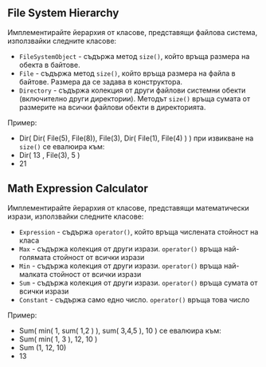 
## File System Hierarchy

Имплементирайте йерархия от класове, представящи файлова система, използвайки следните класове:

- `FileSystemObject` - съдържа метод `size()`, който връща размера на обекта в байтове.
- `File` - съдържа метод `size()`, който връща размера на файла в байтове. Размера да се задава в конструктора.
- `Directory` - съдържа колекция от други файлови системни обекти (включително други директории). Методът `size()` връща сумата от размерите на всички файлови обекти в директорията.

Пример:

- Dir( Dir( File(5), File(8)), File(3), Dir( File(1), File(4) ) ) при извикване на `size()` се евалюира към:
- Dir( 13 , File(3), 5 ) 
- 21

## Math Expression Calculator

Имплементирайте йерархия от класове, представящи математически изрази, използвайки следните класове:
- `Expression` - съдържа `operator()`, който връща числената стойност на класа
- `Max` - съдържа колекция от други изрази. `operator()` връща най-голямата стойност от всички изрази
- `Min` - съдържа колекция от други изрази. `operator()` връща най-малката стойност от всички изрази
- `Sum` - съдържа колекция от други изрази. `operator()` връща сумата от всички изрази
- `Constant` - съдържа само едно число. `operator()` връща това число

Пример:

- Sum( min( 1, sum( 1,2 ) ), sum( 3,4,5 ), 10 ) се евалюира към:
- Sum( min( 1, 3 ), 12, 10 )
- Sum (1, 12, 10)
- 13